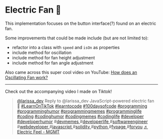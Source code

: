 # Electric Fan :dash:

This implementation focuses on the button interface(?) found on an electric fan.

Some improvements that could be made include (but are not limited to):

- refactor into a class with `speed` and `isOn` as properties
- include method for oscillation
- include method for fan height adjustment
- include method for fan angle adjustment

Also came across this super cool video on YouTube: [How does an Oscillating Fan work?](https://www.youtube.com/watch?v=BVnrD9m3nSI)

---

Check out the accompanying video I made on Tiktok!

<blockquote class="tiktok-embed" cite="https://www.tiktok.com/@larissa_dev/video/7098143241178074373" data-video-id="7098143241178074373" style="max-width: 605px;min-width: 325px;" > <section> <a target="_blank" title="@larissa_dev" href="https://www.tiktok.com/@larissa_dev">@larissa_dev</a> Reply to @larissa_dev JavaScript-powered electric fan 💨 <a title="learnontiktok" target="_blank" href="https://www.tiktok.com/tag/learnontiktok">#LearnOnTikTok</a> <a title="learntocode" target="_blank" href="https://www.tiktok.com/tag/learntocode">#learntocode</a> <a title="100daysofcode" target="_blank" href="https://www.tiktok.com/tag/100daysofcode">#100daysofcode</a> <a title="programming" target="_blank" href="https://www.tiktok.com/tag/programming">#programming</a> <a title="programminghumor" target="_blank" href="https://www.tiktok.com/tag/programminghumor">#programminghumor</a>   <a title="programmingmemes" target="_blank" href="https://www.tiktok.com/tag/programmingmemes">#programmingmemes</a> <a title="programminglife" target="_blank" href="https://www.tiktok.com/tag/programminglife">#programminglife</a> <a title="coding" target="_blank" href="https://www.tiktok.com/tag/coding">#coding</a> <a title="codinghumor" target="_blank" href="https://www.tiktok.com/tag/codinghumor">#codinghumor</a> <a title="codingmemes" target="_blank" href="https://www.tiktok.com/tag/codingmemes">#codingmemes</a> <a title="codinglife" target="_blank" href="https://www.tiktok.com/tag/codinglife">#codinglife</a> <a title="developer" target="_blank" href="https://www.tiktok.com/tag/developer">#developer</a> <a title="developerhumor" target="_blank" href="https://www.tiktok.com/tag/developerhumor">#developerhumor</a> #<a title="devmemes" target="_blank" href="https://www.tiktok.com/tag/devmemes">devmemes </a>#<a title="developerlife" target="_blank" href="https://www.tiktok.com/tag/developerlife">developerlife </a>#<a title="softwareengineer" target="_blank" href="https://www.tiktok.com/tag/softwareengineer">softwareengineer </a>#<a title="webdeveloper" target="_blank" href="https://www.tiktok.com/tag/webdeveloper">webdeveloper </a>#<a title="javascript" target="_blank" href="https://www.tiktok.com/tag/javascript">javascript </a>#<a title="solidity" target="_blank" href="https://www.tiktok.com/tag/solidity">solidity </a>#<a title="python" target="_blank" href="https://www.tiktok.com/tag/python">python </a>#<a title="fypage" target="_blank" href="https://www.tiktok.com/tag/fypage">fypage </a>#<a title="foryou" target="_blank" href="https://www.tiktok.com/tag/foryou">foryou</a> <a target="_blank" title="♬ Electric Feel - MGMT" href="https://www.tiktok.com/music/Electric-Feel-6696412054791669761">♬ Electric Feel - MGMT</a> </section> </blockquote> <script async src="https://www.tiktok.com/embed.js"></script>
